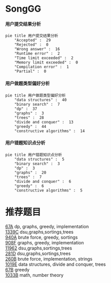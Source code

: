 # SongGG

<!-- tabs:start -->



#### **用户提交结果分析**

```mermaid
pie title 用户提交结果分析
    "Accepted" :  29
    "Rejected" :  0
    "Wrong answer" :  16
    "Runtime error" :  2
    "Time limit exceeded" :  2
    "Memory limit exceeded" :  0
    "Compilation error" :  1
    "Partial" :  0
```

#### **用户做题类型偏好分析**

```mermaid
pie title 用户做题类型偏好分析
    "data structures" :  40
    "binary search" :  7
    "dp" :  37
    "graphs" :  3
    "trees" :  28
    "divide and conquer" :  13
    "greedy" :  44
    "constructive algorithms" :  14
```
#### **用户错题知识点分析**

```mermaid
pie title 用户错题知识点分析
    "data structures" :  5
    "binary search" :  3
    "dp" :  3
    "graphs" :  20
    "trees" :  7
    "divide and conquer" :  6
    "greedy" :  6
    "constructive algorithms" :  5
```



<!-- tabs:end -->
# 推荐题目
[67A](https://codeforces.com/contest/67/problem/A)		dp,
                        graphs,
                        greedy,
                        implementation		  
[1339C](https://codeforces.com/contest/1339/problem/C)		dsu,graphs,sortings,trees		  
[940A](https://codeforces.com/contest/940/problem/A)		brute force,
                        greedy,
                        sortings		  
[908F](https://codeforces.com/contest/908/problem/F)		graphs,
                        greedy,
                        implementation		  
[11962](https://codeforces.com/contest/1196/problem/2)		dsu,graphs,sortings,trees		  
[281D](https://codeforces.com/contest/281/problem/D)		dsu,graphs,sortings,trees		  
[260B](https://codeforces.com/contest/260/problem/B)		brute force,
                        implementation,
                        strings		  
[1019E](https://codeforces.com/contest/1019/problem/E)		data structures,
                        divide and conquer,
                        trees		  
[67B](https://codeforces.com/contest/67/problem/B)		greedy		  
[1033B](https://codeforces.com/contest/1033/problem/B)		math,
                        number theory		  
